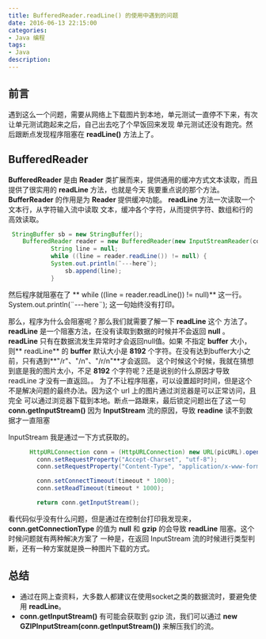 ```yaml
---
title: BufferedReader.readLine() 的使用中遇到的问题
date: 2016-06-13 22:15:00
categories:
- Java 编程
tags: 
- Java
description: 
---
```


## 前言
遇到这么一个问题，需要从网络上下载图片到本地，单元测试一直停不下来，有次让单元测试跑起来之后，自己出去吃了个早饭回来发现
单元测试还没有跑完。然后跟断点发现程序阻塞在 **readLine()** 方法上了。

<!-- more -->

## BufferedReader
**BufferedReader** 是由 **Reader** 类扩展而来，提供通用的缓冲方式文本读取，而且提供了很实用的 **readLine** 方法，也就是今天
我要重点说的那个方法。**BufferReader** 的作用是为 **Reader** 提供缓冲功能。 **readLine** 方法一次读取一个文本行，从字符输入流中读取
文本，缓冲各个字符，从而提供字符、数组和行的高效读取。

```java
 StringBuffer sb = new StringBuffer();
    BufferedReader reader = new BufferedReader(new InputStreamReader(conn.getInputStream()));
            String line = null;
            while ((line = reader.readLine()) != null) {
            System.out.println(¨---here¨);
                sb.append(line);
            }
```
然后程序就阻塞在了 ** while ((line = reader.readLine()) != null)** 这一行。System.out.println(¨---here¨); 这一句始终没有打印。

那么，程序为什么会阻塞呢？那么我们就需要了解一下 **readLine** 这个
方法了。
**readLine** 是一个阻塞方法，在没有读取到数据的时候并不会返回 **null** 。**readLine** 只有在数据流发生异常时才会返回null值。如果
不指定 **buffer** 大小，则** readLine** 的 **buffer** 默认大小是 **8192** 个字符。在没有达到buffer大小之前，只有遇到**"/r"、"/n"、"/r/n"**才会返回。
这个时候这个时候，我就在猜想到底是我的图片太小，不足 **8192** 个字符呢？还是说别的什么原因才导致 readLine 才没有一直返回。。
为了不让程序阻塞，可以设置超时时间，但是这个不是解决问题的最终办法。因为这个 url 上的图片通过浏览器是可以正常访问，且完全
可以通过浏览器下载到本地。断点一路跟来，最后锁定问题出在了这一句 **conn.getInputStream()** 因为 **InputStream** 流的原因，导致 **readine** 读不到数据才一直阻塞

InputStream 我是通过一下方式获取的。
```java
      HttpURLConnection conn = (HttpURLConnection) new URL(picURL).openConnection();
        conn.setRequestProperty("Accept-Charset", "utf-8");
        conn.setRequestProperty("Content-Type", "application/x-www-form-urlencoded");

        conn.setConnectTimeout(timeout * 1000);
        conn.setReadTimeout(timeout * 1000);

        return conn.getInputStream();
```

看代码似乎没有什么问题，但是通过在控制台打印我发现来，**conn.getConnectionType** 的值为 **null** 和 **gzip** 的会导致 **readLine** 阻塞。这个时候问题就有两种解决方案了
一种是，在返回 InputStream 流的时候进行类型判断，还有一种方案就是换一种图片下载的方式。

## 总结
- 通过在网上查资料，大多数人都建议在使用socket之类的数据流时，要避免使用 **readLine**。
- **conn.getInputStream()** 有可能会获取到 gzip 流，我们可以通过 **new GZIPInputStream(conn.getInputStream())** 来解压我们的流。
